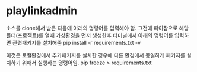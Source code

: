 # playlinkadmin


소스를 clone해서 받은 다음에 아래의 명령어를 입력해야 함.
그전에 파이참으로 해당 폴더(프로젝트)를 열때 가상환경을 먼저 생성한후 터미널에서 아래의 명령어를 입력하면 관련패키지를 설치해줌
pip install -r requirements.txt -v


이것은 로컬환경에서 추가패키지를 설치한 경우에 다른 환경에서 동일하게 패키지를 설치하기 위해서 실행하는 명령어임.
pip freeze > requirements.txt


